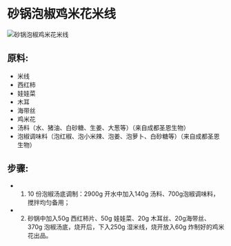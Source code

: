 # 砂锅泡椒鸡米花米线

![砂锅泡椒鸡米花米线](../images/砂锅泡椒鸡米花米线.png)


## 原料:

- 米线
- 西红柿
- 娃娃菜
- 木耳
- 海带丝
- 鸡米花
- 汤料（水、猪油、白砂糖、生姜、大葱等）（来自成都圣恩生物）
- 泡椒调味料（泡红椒、泡小米辣、泡姜、泡萝卜、白砂糖等）（来自成都圣恩生物）

## 步骤:

-  1. 10 份泡椒汤底调制：2900g 开水中加入140g 汤料、700g泡椒调味料，搅拌均匀备用；
-   2. 砂锅中加入50g 西红柿片、50g 娃娃菜、20g 木耳丝、20g海带丝、370g 泡椒汤底，烧开后，下入250g 湿米线，烧开放入60g 炸制好的鸡米花出品。
